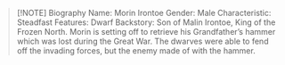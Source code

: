 
> [!NOTE] Biography
> Name: Morin Irontoe
> Gender: Male
> Characteristic: Steadfast
> Features: Dwarf
> Backstory: Son of Malin Irontoe, King of the Frozen North. Morin is setting off to retrieve his Grandfather’s hammer which was lost during the Great War. The dwarves were able to fend off the invading forces, but the enemy made of with the hammer.




